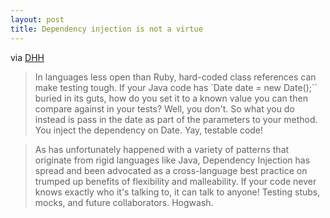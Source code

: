 ```yaml
---
layout: post
title: Dependency injection is not a virtue
---
```


via [DHH](https://dhh.dk/2012/dependency-injection-is-not-a-virtue.html)

>In languages less open than Ruby, hard-coded class references can make testing tough. If your Java code has `Date date = new Date();`` buried in its guts, how do you set it to a known value you can then compare against in your tests? Well, you don't. So what you do instead is pass in the date as part of the parameters to your method. You inject the dependency on Date. Yay, testable code!

>As has unfortunately happened with a variety of patterns that originate from rigid languages like Java, Dependency Injection has spread and been advocated as a cross-language best practice on trumped up benefits of flexibility and malleability. If your code never knows exactly who it's talking to, it can talk to anyone! Testing stubs, mocks, and future collaborators. Hogwash.
